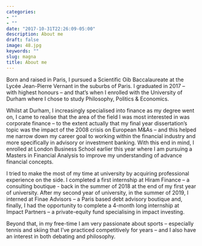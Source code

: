 ```yaml
---
categories:
- ""
- ""
date: "2017-10-31T22:26:09-05:00"
description: About me
draft: false
image: 48.jpg
keywords: ""
slug: magna
title: About me
---
```

Born and raised in Paris, I pursued a Scientific Oib Baccalaureate at the Lycée Jean-Pierre Vernant in the suburbs of Paris. I graduated in 2017 – with highest honours – and that’s when I enrolled with the University of Durham where I chose to study Philosophy, Politics & Economics. 

Whilst at Durham, I increasingly specialised into finance as my degree went on, I came to realise that the area of the field I was most interested in was corporate finance – to the extent actually that my final year dissertation’s topic was the impact of the 2008 crisis on European M&As – and this helped me narrow down my career goal to working within the financial industry and more specifically in advisory or investment banking. With this end in mind, I enrolled at London Business School earlier this year where I am pursuing a Masters in Financial Analysis to improve my understanding of advance financial concepts. 

I tried to make the most of my time at university by acquiring professional experience on the side. I completed a first internship at Hiram Finance – a consulting boutique - back in the summer of 2018 at the end of my first year of university. After my second year of university, in the summer of 2019, I interned at Finae Advisors – a Paris based debt advisory boutique and, finally, I had the opportunity to complete a 4-month long internship at Impact Partners – a private-equity fund specialising in impact investing. 

Beyond that, in my free-time I am very passionate about sports – especially tennis and skiing that I’ve practiced competitively for years – and I also have an interest in both debating and philosophy. 
